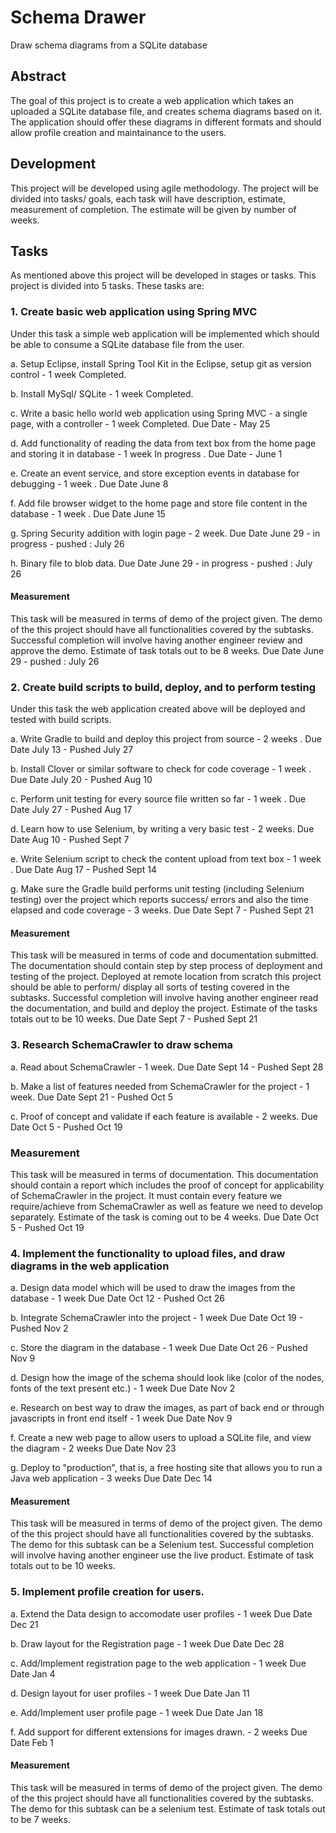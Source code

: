 # Schema Drawer
Draw schema diagrams from a SQLite database

## Abstract
The goal of this project is to create a web application which takes an uploaded a SQLite database file, and creates schema diagrams based on it. The application should offer these diagrams in different formats and should allow profile creation and maintainance to the users.

## Development
This project will be developed using agile methodology. The project will be divided into tasks/ goals, each task will have description, estimate, measurement of completion. The estimate will be given by number of weeks.

## Tasks
As mentioned above this project will be developed in stages or tasks. This project is divided into 5 tasks.
These tasks are:

### 1. Create basic web application using Spring MVC

Under this task a simple web application will be implemented which should be able to consume a SQLite database file from the user. 

  a. Setup Eclipse, install Spring Tool Kit in the Eclipse, setup git as version control - 1 week
     Completed.
  
  b. Install MySql/ SQLite - 1 week
     Completed.
  
  c. Write a basic hello world web application using Spring MVC - a single page, with a controller - 1 week
     Completed. Due Date - May 25 
  
  d. Add functionality of reading the data from text box from the home page and storing it in database - 1 week In progress . Due Date - June 1
  
  e. Create an event service, and store exception events in database for debugging - 1 week . Due Date June 8
  
  f. Add file browser widget to the home page and store file content in the database - 1 week . Due Date June 15
  
  g. Spring Security addition with login page - 2 week. Due Date June 29 - in progress - pushed : July 26
  
  h. Binary file to blob data. Due Date June 29 - in progress - pushed : July 26
  
#### Measurement 
This task will be measured in terms of demo of the project given. The demo of the this project should have all functionalities covered by the subtasks. Successful completion will involve having another engineer review and approve the demo. Estimate of task totals out to be 8 weeks. Due Date June 29 - pushed : July 26

### 2. Create build scripts to build, deploy, and to perform testing

Under this task the web application created above will be deployed and tested with build scripts. 

  a. Write Gradle to build and deploy this project from source - 2 weeks . Due Date July 13 - Pushed July 27
  
  b. Install Clover or similar software to check for code coverage - 1 week . Due Date July 20 - Pushed Aug 10
  
  c. Perform unit testing for every source file written so far - 1 week . Due Date July 27 - Pushed Aug 17
  
  d. Learn how to use Selenium, by writing a very basic test - 2 weeks. Due Date Aug 10 - Pushed Sept 7
  
  e. Write Selenium script to check the content upload from text box - 1 week . Due Date Aug 17 - Pushed Sept 14
  
  g. Make sure the Gradle build performs unit testing (including Selenium testing) over the project which reports success/ errors and also the time elapsed and code coverage - 3 weeks. Due Date Sept 7 - Pushed Sept 21
  
#### Measurement 
This task will be measured in terms of code and documentation submitted. The documentation should contain step by step process of deployment and testing of the project. Deployed at remote location from scratch this project should be able to perform/ display all sorts of testing covered in the subtasks. Successful completion will involve having another engineer read the documentation, and build and deploy the project. Estimate of the tasks totals out to be 10 weeks. Due Date Sept 7 - Pushed Sept 21

### 3. Research SchemaCrawler to draw schema

  a. Read about SchemaCrawler - 1 week. Due Date Sept 14 - Pushed Sept 28
  
  b. Make a list of features needed from SchemaCrawler for the project - 1 week. Due Date Sept 21 - Pushed Oct 5
  
  c. Proof of concept and validate if each feature is available - 2 weeks. Due Date Oct 5 - Pushed Oct 19
  
### Measurement
This task will be measured in terms of documentation. This documentation should contain a report which includes the proof of concept for applicability of SchemaCrawler in the project. It must contain every feature we require/achieve from SchemaCrawler as well as feature we need to develop separately. Estimate of the task is coming out to be 4 weeks. Due Date Oct 5 - Pushed Oct 19

### 4. Implement the functionality to upload files, and draw diagrams in the web application

  a. Design data model which will be used to draw the images from the database - 1 week Due Date Oct 12 - Pushed Oct 26
  
  b. Integrate SchemaCrawler into the project - 1 week Due Date Oct 19 - Pushed Nov 2
  
  c. Store the diagram in the database - 1 week Due Date Oct 26 - Pushed Nov 9
  
  d. Design how the image of the schema should look like (color of the nodes, fonts of the text present etc.) - 1 week Due Date Nov 2
  
  e. Research on best way to draw the images, as part of back end or through javascripts in front end itself - 1 week Due Date Nov 9
  
  f. Create a new web page to allow users to upload a SQLite file, and view the diagram - 2 weeks Due Date Nov 23
  
  g. Deploy to "production", that is, a free hosting site that allows you to run a Java web application - 3 weeks Due Date Dec 14
  
#### Measurement 
This task will be measured in terms of demo of the project given. The demo of the this project should have all functionalities covered by the subtasks. The demo for this subtask can be a Selenium test. Successful completion will involve having another engineer use the live product. Estimate of task totals out to be 10 weeks.

### 5. Implement profile creation for users. 
  a. Extend the Data design to accomodate user profiles - 1 week Due Date Dec 21
  
  b. Draw layout for the Registration page - 1 week Due Date Dec 28
  
  c. Add/Implement registration page to the web application - 1 week Due Date Jan 4
  
  d. Design layout for user profiles - 1 week Due Date Jan 11
  
  e. Add/Implement user profile page - 1 week Due Date Jan 18
  
  f. Add support for different extensions for images drawn. - 2 weeks Due Date Feb 1 
  
#### Measurement 
  This task will be measured in terms of demo of the project given. The demo of the this project should have all functionalities covered by the subtasks. The demo for this subtask can be a selenium test. Estimate of task totals out to be 7 weeks.
  
  
